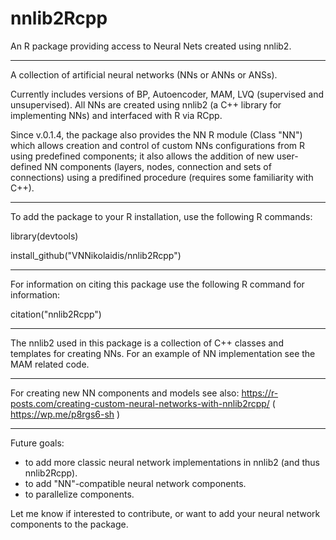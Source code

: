 # nnlib2Rcpp
An R package providing access to Neural Nets created using nnlib2. 

---

A collection of artificial neural networks (NNs or ANNs or ANSs).

Currently includes versions of BP, Autoencoder, MAM, LVQ (supervised and unsupervised). 
All NNs are created using nnlib2 (a C++ library for implementing NNs) and interfaced with R via RCpp.

Since v.0.1.4, the package also provides the NN R module (Class "NN") which allows creation and control of custom NNs configurations from R using predefined components; it also allows the addition of new user-defined NN components (layers, nodes, connection and sets of connections) using a predifined procedure (requires some familiarity with C++).

---

To add the package to your R installation, use the following R commands:

library(devtools) 

install_github("VNNikolaidis/nnlib2Rcpp")

---

For information on citing this package use the following R command for information:

citation("nnlib2Rcpp")

---

The nnlib2 used in this package is a collection of C++ classes and templates for creating NNs. For an example of NN implementation see the MAM related code. 

---

For creating new NN components and models see also: 
https://r-posts.com/creating-custom-neural-networks-with-nnlib2rcpp/   ( https://wp.me/p8rgs6-sh )

---

Future goals:

- to add more classic neural network implementations in nnlib2 (and thus nnlib2Rcpp).
- to add "NN"-compatible neural network components. 
- to parallelize components.

Let me know if interested to contribute, or want to add your neural network components to the package.
